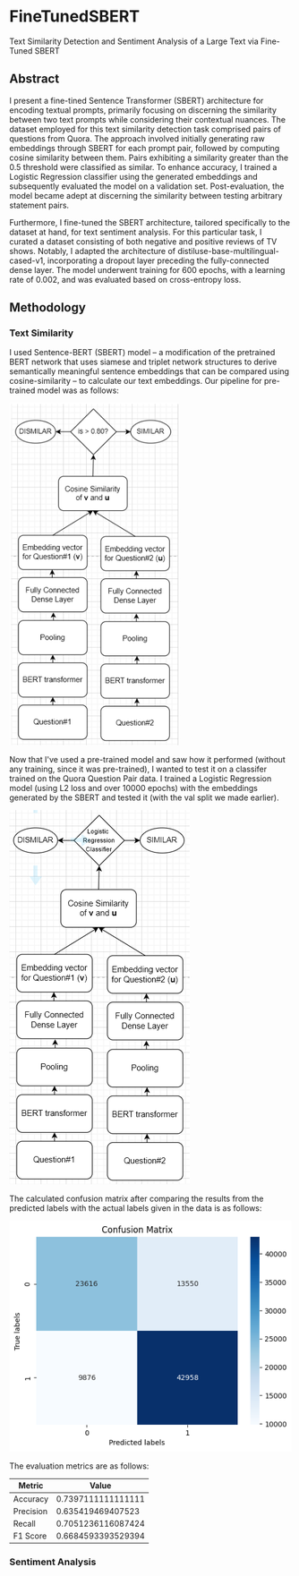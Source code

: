 # FineTunedSBERT
Text Similarity Detection and Sentiment Analysis of a Large Text via Fine-Tuned SBERT

## Abstract
I present a fine-tined Sentence Transformer (SBERT) architecture for encoding textual prompts, primarily focusing on discerning the similarity between two text prompts while considering their contextual nuances. The dataset employed for this text similarity detection task comprised pairs of questions from Quora. The approach involved initially generating raw embeddings through SBERT for each prompt pair, followed by computing cosine similarity between them. Pairs exhibiting a similarity greater than the 0.5 threshold were classified as similar. To enhance accuracy, I trained a Logistic Regression classifier using the generated embeddings and subsequently evaluated the model on a validation set. Post-evaluation, the model became adept at discerning the similarity between testing arbitrary statement pairs.

Furthermore, I fine-tuned the SBERT architecture, tailored specifically to the dataset at hand, for text sentiment analysis. For this particular task, I curated a dataset consisting of both negative and positive reviews of TV shows. Notably, I adapted the architecture of distiluse-base-multilingual-cased-v1, incorporating a dropout layer preceding the fully-connected dense layer. The model underwent training for 600 epochs, with a learning rate of 0.002, and was evaluated based on cross-entropy loss.

## Methodology
### Text Similarity
I used Sentence-BERT (SBERT) model – a modification of the pretrained BERT network that uses siamese and triplet network structures to derive semantically meaningful sentence embeddings that can be compared using cosine-similarity – to calculate our text embeddings. Our pipeline for pre-trained model was as follows:

![Approach_screenshot](https://github.com/MohtashimButt/FineTunedSBERT/blob/master/approach.png)

Now that I've used a pre-trained model and saw how it performed (without any training, since it was pre-trained), I wanted to test it on a classifer trained on the Quora Question Pair data. I trained a Logistic Regression model (using L2 loss and over 10000 epochs) with the embeddings generated by the SBERT and tested it (with the val split we made earlier). 

![Approach_screenshot](https://github.com/MohtashimButt/FineTunedSBERT/blob/master/approach2.png)

The calculated confusion matrix after comparing the results from the predicted labels with the actual labels given in the data is as follows:

![Approach_screenshot](https://github.com/MohtashimButt/FineTunedSBERT/blob/master/conf_mat.png)

The evaluation metrics are as follows:

| Metric | Value |
| -------- | -------- |
| Accuracy | 0.7397111111111111 |
| Precision | 0.635419469407523 |
| Recall | 0.7051236116087424 |
| F1 Score | 0.6684593393529394 |

### Sentiment Analysis
